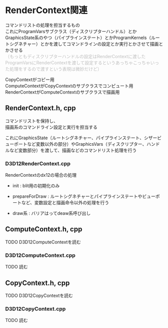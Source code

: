 # RenderContext関連
コマンドリストの処理を担当するもの  
これにProgramVarsサブクラス（ディスクリプターハンドル）とかGraphicsState系のやつ（パイプラインステート）とかProgramKernels（ルートシグネチャー）とかを渡してコマンドラインの設定とか実行とかさせて描画とかさせる  
<font color=#bfbfbf>（もっともディスクリプターハンドルの設定はRenderContextに渡したProgramVarsにRenderContextを渡して設定するというあっちゃこっちゃいった処理をするので渡すという表現は微妙だけど）</font>


CopyContextがコピー用  
ComputeContextがCopyContextのサブクラスでコンピュート用  
RenderContextがComputeContextのサブクラスで描画用  

## RenderContext.h, cpp
コマンドリストを保持し、  
描画系のコマンドライン設定と実行を担当する  

これにGraphicsState（ルートシグネチャー、パイプラインステート、シザービューポートなど変数以外の部分）やGraphicsVars（ディスクリプター、ハンドルなど変数部分）を渡して、描画などのコマンドリスト処理を行う  

### D3D12RenderContext.cpp
RenderContextのdx12の場合の処理  

- init : blit用の初期化のみ  
- prepareForDraw : ルートシグネチャーとパイプラインステートやビューポートなど、変数設定と描画命令以外の処理を行う  

- draw系 : バリアはってdeaw系呼び出し  



## ComputeContext.h, cpp
TODO    D3D12ComputeContextを読む  


### D3D12ComputeContext.cpp
TODO   読む  



## CopyContext.h, cpp
TODO  D3D12CopyContextを読む  


### D3D12CopyContext.cpp
TODO  読む  

<!--stackedit_data:
eyJoaXN0b3J5IjpbLTIwNzg1OTQwMDMsNzA5MzIyOTcxLDE5MD
cyNTExMzUsMjk2NTQ3NjM2LC02NzA2NzQ4MTAsMTM1NzUxMzMz
OSwtMTc0NjU5NjI1MiwtMTg5NjYwODM1MCwxMjQ1ODEyNTQxLC
0xOTExOTY1OTAzLDE1ODUxMDQ1NzAsLTE0NDA3NjU2MjUsNDI1
MzQ4NDU5LC0xMzIxNjY4NTk2LDMxMzY2MDIzNSwtMTEwNjM2Nz
c0NSwxOTk3OTc1MTQ3LC0yMTA3OTE5ODk2LC04MTg1MDE5NTgs
LTExMTgwMTMxMDNdfQ==
-->